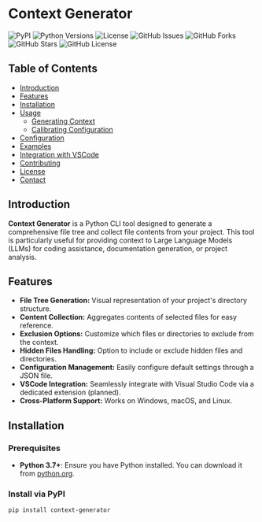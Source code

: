 # Context Generator

![PyPI](https://img.shields.io/pypi/v/context-generator)
![Python Versions](https://img.shields.io/pypi/pyversions/context-generator)
![License](https://img.shields.io/pypi/l/context-generator)
![GitHub Issues](https://img.shields.io/github/issues/aldo-g/context-generator)
![GitHub Forks](https://img.shields.io/github/forks/aldo-g/context-generator)
![GitHub Stars](https://img.shields.io/github/stars/aldo-g/context-generator)
![GitHub License](https://img.shields.io/github/license/aldo-g/context-generator)

## Table of Contents

- [Introduction](#introduction)
- [Features](#features)
- [Installation](#installation)
- [Usage](#usage)
  - [Generating Context](#generating-context)
  - [Calibrating Configuration](#calibrating-configuration)
- [Configuration](#configuration)
- [Examples](#examples)
- [Integration with VSCode](#integration-with-vscode)
- [Contributing](#contributing)
- [License](#license)
- [Contact](#contact)

## Introduction

**Context Generator** is a Python CLI tool designed to generate a comprehensive file tree and collect file contents from your project. This tool is particularly useful for providing context to Large Language Models (LLMs) for coding assistance, documentation generation, or project analysis.

## Features

- **File Tree Generation:** Visual representation of your project's directory structure.
- **Content Collection:** Aggregates contents of selected files for easy reference.
- **Exclusion Options:** Customize which files or directories to exclude from the context.
- **Hidden Files Handling:** Option to include or exclude hidden files and directories.
- **Configuration Management:** Easily configure default settings through a JSON file.
- **VSCode Integration:** Seamlessly integrate with Visual Studio Code via a dedicated extension (planned).
- **Cross-Platform Support:** Works on Windows, macOS, and Linux.

## Installation

### Prerequisites

- **Python 3.7+**: Ensure you have Python installed. You can download it from [python.org](https://www.python.org/downloads/).

### Install via PyPI

```bash
pip install context-generator